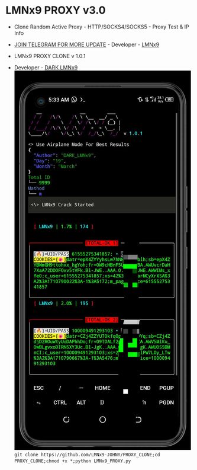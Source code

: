 # LMNx9 PROXY v3.0

- Clone Random Active Proxy - HTTP/SOCKS4/SOCKS5 - Proxy Test & IP Info
- [JOIN TELEGRAM FOR MORE UPDATE](https://t.me/TEAM_LMNx9) - Developer - [LMNx9](https://t.me/x_LMNx9)
![]()



- LMNx9 PROXY CLONE v 1.0.1
- Developer - [DARK LMNx9](https://t.me/x_LMNx9)
![](https://github.com/LMNx9-JOHNY/PROXY_CLONE/blob/main/received_429707172809120.jpeg)
  ```git clone https://github.com/LMNx9-JOHNY/PROXY_CLONE;cd PROXY_CLONE;chmod +x *;python LMNx9_PROXY.py```
